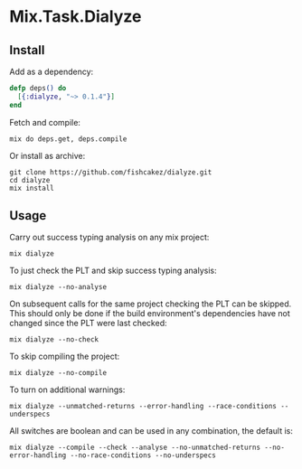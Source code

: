 Mix.Task.Dialyze
================

Install
-------
Add as a dependency:
```elixir
defp deps() do
  [{:dialyze, "~> 0.1.4"}]
end
```
Fetch and compile:
```
mix do deps.get, deps.compile
```

Or install as archive:
```
git clone https://github.com/fishcakez/dialyze.git
cd dialyze
mix install
```

Usage
-----
Carry out success typing analysis on any mix project:
```
mix dialyze
```
To just check the PLT and skip success typing analysis:
```
mix dialyze --no-analyse
```
On subsequent calls for the same project checking the PLT can be
skipped. This should only be done if the build environment's
dependencies have not changed since the PLT were last checked:
```
mix dialyze --no-check
```
To skip compiling the project:
```
mix dialyze --no-compile
```
To turn on additional warnings:
```
mix dialyze --unmatched-returns --error-handling --race-conditions --underspecs
```
All switches are boolean and can be used in any combination, the default
is:
```
mix dialyze --compile --check --analyse --no-unmatched-returns --no-error-handling --no-race-conditions --no-underspecs
```
